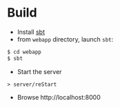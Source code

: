 # Build

- Install [sbt](https://www.scala-sbt.org)
- from `webapp` directory, launch `sbt`:

~~~ bash
$ cd webapp
$ sbt
~~~

- Start the server

~~~
> server/reStart
~~~

- Browse http://localhost:8000


